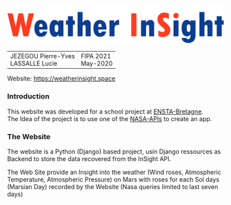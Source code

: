 ![](pages/static/pages/img/weather_insight_logo_nasa.png)

<table>
    <tr>
        <td>JEZEGOU Pierre-Yves <br> LASSALLE Lucie</td>
        <td>FIPA 2021 <br> May-2020</td>
</table>


Website: https://weatherinsight.space

### Introduction

This website was developed for a school project at [ENSTA-Bretagne](https://www.ensta-bretagne.fr/). <br>
The Idea of the project is to use one of the [NASA-APIs](https://api.nasa.gov/) to create an app.<br>

### The Website

The website is a Python (Django) based project, usin Django ressources as Backend to store the data recovered from the InSight API.

The Web Site provide an Insight into the weather (Wind roses, Atmospheric Temperature, Atmospheric Pressure) on Mars with roses for each Sol days (Marsian Day) recorded by the Website (Nasa queries limited to last seven days)


